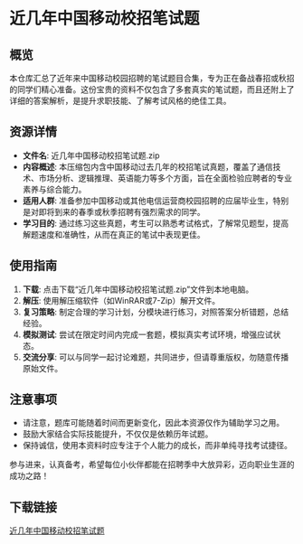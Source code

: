 # 近几年中国移动校招笔试题

## 概览

本仓库汇总了近年来中国移动校园招聘的笔试题目合集，专为正在备战春招或秋招的同学们精心准备。这份宝贵的资料不仅包含了多套真实的笔试题，而且还附上了详细的答案解析，是提升求职技能、了解考试风格的绝佳工具。

## 资源详情

- **文件名**: 近几年中国移动校招笔试题.zip
- **内容概述**: 本压缩包内含中国移动过去几年的校招笔试真题，覆盖了通信技术、市场分析、逻辑推理、英语能力等多个方面，旨在全面检验应聘者的专业素养与综合能力。
- **适用人群**: 准备参加中国移动或其他电信运营商校园招聘的应届毕业生，特别是对即将到来的春季或秋季招聘有强烈需求的同学。
- **学习目的**: 通过练习这些真题，考生可以熟悉考试格式，了解常见题型，提高解题速度和准确性，从而在真正的笔试中表现更佳。

## 使用指南

1. **下载**: 点击下载“近几年中国移动校招笔试题.zip”文件到本地电脑。
2. **解压**: 使用解压缩软件（如WinRAR或7-Zip）解开文件。
3. **复习策略**: 制定合理的学习计划，分模块进行练习，对照答案分析错题，总结经验。
4. **模拟测试**: 尝试在限定时间内完成一套题，模拟真实考试环境，增强应试状态。
5. **交流分享**: 可以与同学一起讨论难题，共同进步，但请尊重版权，勿随意传播原始文件。

## 注意事项

- 请注意，题库可能随着时间而更新变化，因此本资源仅作为辅助学习之用。
- 鼓励大家结合实际技能提升，不仅仅是依赖历年试题。
- 保持诚信，使用本资料时应专注于个人能力的成长，而非单纯寻找考试捷径。

参与进来，认真备考，希望每位小伙伴都能在招聘季中大放异彩，迈向职业生涯的成功之路！

## 下载链接

[近几年中国移动校招笔试题](https://pan.quark.cn/s/a1d1e8724bfd)